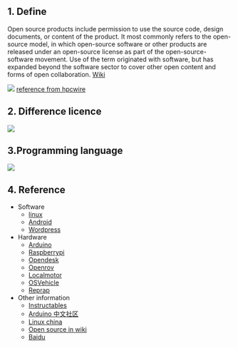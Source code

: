 
##  1. Define
Open source products include permission to use the source code, design documents, or content of the product. It most commonly refers to the open-source model, in which open-source software or other products are released under an open-source license as part of the open-source-software movement. Use of the term originated with software, but has expanded beyond the software sector to cover other open content and forms of open collaboration.
[Wiki](https://en.wikipedia.org/wiki/Open_source)

![](https://gitlab.com/picbed/bed/uploads/725d67b3da36f07f5bc25bf9a3e0db4e/OpenSourceOverTime.png
)
[reference from hpcwire](https://www.hpcwire.com/2017/06/15/opensuco-open-source-supercomputing-isc/)




## 2. Difference licence
![](https://gitlab.com/picbed/bed/uploads/d617f6a9c86081a24e26d4290e69d31a/PERMISSIVE-VS-COPYLEFT-LICENSES-2.jpg)


## 3.Programming language

![](https://gitlab.com/picbed/bed/uploads/8720a2d0224f0f4a18fae651ef7ecbc3/ieee_spectrum_2017.png)



## 4. Reference
* Software
  * [linux](https://www.linux.org/)
  * [Android](https://www.android.com/)
  * [Wordpress](WordPress.org)
* Hardware
  * [Arduino](www.arduino.cc)
  * [Raspberrypi](https://www.raspberrypi.org/)
  * [Opendesk](https://www.opendesk.cc/)
  * [Openrov](https://www.sofarocean.com/)
  * [Localmotor](https://localmotors.com/)
  * [OSVehicle](http://osvehicle.com/)
  * [Reprap](https://reprap.org/wiki/RepRap)
* Other information
  * [Instructables](https://www.instructables.com/)
  * [Arduino 中文社区](https://www.arduino.cn)
  * [Linux china](https://linux.cn/)
  * [Open source in wiki](https://en.wikipedia.org/wiki/Open_source)
  * [Baidu](https://baike.baidu.com/item/%E5%BC%80%E6%94%BE%E6%BA%90%E4%BB%A3%E7%A0%81/114160?fromtitle=Open%20Source&fromid=2667585&fr=aladdin)
